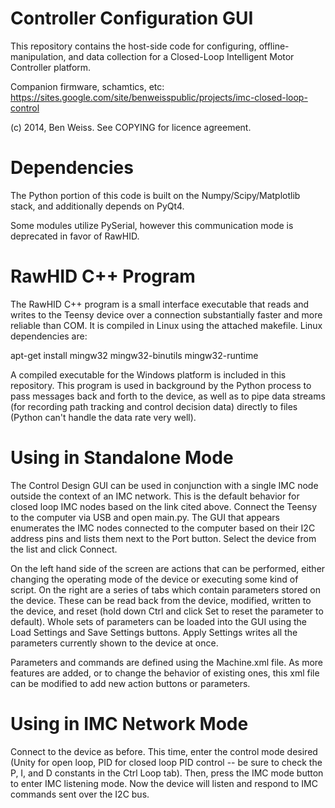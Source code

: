 # Controller Configuration GUI
This repository contains the host-side code for configuring, offline-manipulation, and data collection for a Closed-Loop Intelligent Motor Controller platform.

Companion firmware, schamtics, etc: https://sites.google.com/site/benweisspublic/projects/imc-closed-loop-control

(c) 2014, Ben Weiss. See COPYING for licence agreement.

# Dependencies
The Python portion of this code is built on the Numpy/Scipy/Matplotlib stack, and additionally depends on PyQt4.

Some modules utilize PySerial, however this communication mode is deprecated in favor of RawHID.

# RawHID C++ Program
The RawHID C++ program is a small interface executable that reads and writes to the Teensy device over a connection substantially faster and more reliable than COM. It is compiled in Linux using the attached makefile. Linux dependencies are:

  apt-get install mingw32 mingw32-binutils mingw32-runtime

A compiled executable for the Windows platform is included in this repository. This program is used in background by the Python process to pass messages back and forth to the device, as well as to pipe data streams (for recording path tracking and control decision data) directly to files (Python can't handle the data rate very well).

# Using in Standalone Mode
The Control Design GUI can be used in conjunction with a single IMC node outside the context of an IMC network. This is the default behavior for closed loop IMC nodes based on the link cited above. Connect the Teensy to the computer via USB and open main.py. The GUI that appears enumerates the IMC nodes connected to the computer based on their I2C address pins and lists them next to the Port button. Select the device from the list and click Connect.

On the left hand side of the screen are actions that can be performed, either changing the operating mode of the device or executing some kind of script. On the right are a series of tabs which contain parameters stored on the device. These can be read back from the device, modified, written to the device, and reset (hold down Ctrl and click Set to reset the parameter to default). Whole sets of parameters can be loaded into the GUI using the Load Settings and Save Settings buttons. Apply Settings writes all the parameters currently shown to the device at once.

Parameters and commands are defined using the Machine.xml file. As more features are added, or to change the behavior of existing ones, this xml file can be modified to add new action buttons or parameters.

# Using in IMC Network Mode
Connect to the device as before. This time, enter the control mode desired (Unity for open loop, PID for closed loop PID control -- be sure to check the P, I, and D constants in the Ctrl Loop tab). Then, press the IMC mode button to enter IMC listening mode. Now the device will listen and respond to IMC commands sent over the I2C bus.


